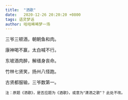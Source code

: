 ```yaml
---
title:  "洒歌"
date:   2020-12-26 20:20:20 +0800
tags: 语灵梦话
author: 哈哈唏唏梦一场
---
```


三爷三顿酒，朝朝鱼和肉。

康神喝不赢，太白喊不行。

东坡酒肉醉，解缙身丧命。

竹林七贤笑，扬州八怪跑。

古贤都服输，三爷数第一。


<small>注：原题《洒歌》，是否应题为《酒歌》，或意为“潇洒之歌”？ 此处不改。</small>